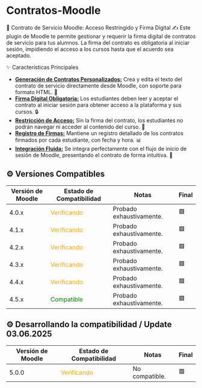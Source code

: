 # Contratos-Moodle
📜 Contrato de Servicio Moodle: Acceso Restringido y Firma Digital ✍️
Este plugin de Moodle te permite gestionar y requerir la firma digital de contratos de servicio para tus alumnos. La firma del contrato es obligatoria al iniciar sesión, impidiendo el acceso a los cursos hasta que el acuerdo sea aceptado.

✨ Características Principales
* **<ins>Generación de Contratos Personalizados:</ins>** Crea y edita el texto del contrato de servicio directamente desde Moodle, con soporte para formato HTML. 📝
* **<ins>Firma Digital Obligatoria:</ins>** Los estudiantes deben leer y aceptar el contrato al iniciar sesión para obtener acceso a la plataforma y sus cursos. 🔒
* **<ins>Restricción de Acceso:</ins>** Sin la firma del contrato, los estudiantes no podrán navegar ni acceder al contenido del curso. 🚫
* **<ins>Registro de Firmas:</ins>** Mantiene un registro detallado de los contratos firmados por cada estudiante, con fecha y hora. 📊
* **<ins>Integración Fluida:</ins>** Se integra perfectamente con el flujo de inicio de sesión de Moodle, presentando el contrato de forma intuitiva. 🔗

## ⚙️ Versiones Compatibles

| Versión de Moodle | Estado de Compatibilidad                                   | Notas                      | Final |
|-------------------|------------------------------------------------------------|----------------------------|-------|
| 4.0.x             | <span style="color:orange;">Verificando</span>             | Probado exhaustivamente.   | 🟩   |
| 4.1.x             | <span style="color:orange;">Verificando</span>             | Probado exhaustivamente.   | 🟩   |
| 4.2.x             | <span style="color:orange;">Verificando</span>             | Probado exhaustivamente.   | 🟩   |
| 4.3.x             | <span style="color:orange;">Verificando</span>             | Probado exhaustivamente.   | 🟩   |
| 4.4.x             | <span style="color:orange;">Verificando</span>             | Probado exhaustivamente.   | 🟩   |
| 4.5.x             | <span style="color:green;">Compatible</span>               | Probado exhaustivamente.   | 🟩   |

## ⚙️ Desarrollando la compatibilidad / Update 03.06.2025  

| Versión de Moodle | Estado de Compatibilidad                                   | Notas                      | Final |
|-------------------|------------------------------------------------------------|----------------------------|-------|
| 5.0.0             | <span style="color:orange;">Verificando</span>             | No compatible.             | 🟥   |

